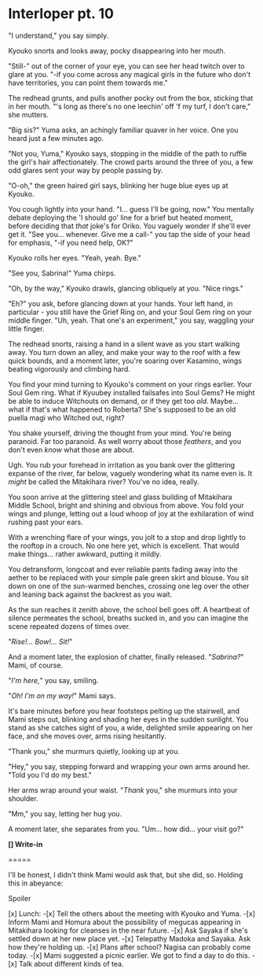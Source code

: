 # Interloper pt. 10

"I understand," you say simply.

Kyouko snorts and looks away, pocky disappearing into her mouth.

"Still-" out of the corner of your eye, you can see her head twitch over to glare at you. "-if you come across any magical girls in the future who don't have territories, you can point them towards me."

The redhead grunts, and pulls another pocky out from the box, sticking that in her mouth. "'s long as there's no one leechin' off 'f my turf, I don't care," she mutters.

"Big sis?" Yuma asks, an achingly familiar quaver in her voice. One you heard just a few minutes ago.

"Not you, Yuma," Kyouko says, stopping in the middle of the path to ruffle the girl's hair affectionately. The crowd parts around the three of you, a few odd glares sent your way by people passing by.

"O-oh," the green haired girl says, blinking her huge blue eyes up at Kyouko.

You cough lightly into your hand. "I... guess I'll be going, now." You mentally debate deploying the 'I should go' line for a brief but heated moment, before deciding that *that* joke's for Oriko. You vaguely wonder if she'll ever get it. "See you... whenever. Give me a call-" you tap the side of your head for emphasis, "-if you need help, OK?"

Kyouko rolls her eyes. "Yeah, yeah. Bye."

"See you, Sabrina!" Yuma chirps.

"Oh, by the way," Kyouko drawls, glancing obliquely at you. "Nice rings."

"Eh?" you ask, before glancing down at your hands. Your left hand, in particular - you still have the Grief Ring on, and your Soul Gem ring on your middle finger. "Uh, yeah. That one's an experiment," you say, waggling your little finger.

The redhead snorts, raising a hand in a silent wave as you start walking away. You turn down an alley, and make your way to the roof with a few quick bounds, and a moment later, you're soaring over Kasamino, wings beating vigorously and climbing hard.

You find your mind turning to Kyouko's comment on your rings earlier. Your Soul Gem ring. What if Kyuubey installed failsafes into Soul Gems? He might be able to induce Witchouts on demand, or if they get too *old*. Maybe... what if that's what happened to Roberta? She's supposed to be an old puella magi who Witched out, right?

You shake yourself, driving the thought from your mind. You're being paranoid. Far too paranoid. As well worry about those *feathers*, and you don't even *know* what those are about.

Ugh. You rub your forehead in irritation as you bank over the glittering expanse of the river, far below, vaguely wondering what its name even is. It *might* be called the Mitakihara river? You've no idea, really.

You soon arrive at the glittering steel and glass building of Mitakihara Middle School, bright and shining and obvious from above. You fold your wings and plunge, letting out a loud whoop of joy at the exhilaration of wind rushing past your ears.

With a wrenching flare of your wings, you jolt to a stop and drop lightly to the rooftop in a crouch. No one here yet, which is excellent. That would make things... rather awkward, putting it mildly.

You detransform, longcoat and ever reliable pants fading away into the aether to be replaced with your simple pale green skirt and blouse. You sit down on one of the sun-warmed benches, crossing one leg over the other and leaning back against the backrest as you wait.

As the sun reaches it zenith above, the school bell goes off. A heartbeat of silence permeates the school, breaths sucked in, and you can imagine the scene repeated dozens of times over.

"*Rise!... Bow!... Sit!*"

And a moment later, the explosion of chatter, finally released. "*Sabrina?*" Mami, of course.

"*I'm here,*" you say, smiling.

"*Oh! I'm on my way!*" Mami says.

It's bare minutes before you hear footsteps pelting up the stairwell, and Mami steps out, blinking and shading her eyes in the sudden sunlight. You stand as she catches sight of you, a wide, delighted smile appearing on her face, and she moves over, arms rising hesitantly.

"Thank you," she murmurs quietly, looking up at you.

"Hey," you say, stepping forward and wrapping your own arms around her. "Told you I'd do my best."

Her arms wrap around your waist. "*Thank* you," she murmurs into your shoulder.

"Mm," you say, letting her hug you.

A moment later, she separates from you. "Um... how did... your visit go?"

**\[] Write-in**

\=====​

I'll be honest, I didn't think Mami would ask that, but she did, so. Holding this in abeyance:

Spoiler

\[x] Lunch:
\-\[x] Tell the others about the meeting with Kyouko and Yuma.
\-\[x] Inform Mami and Homura about the possibility of megucas appearing in Mitakihara looking for cleanses in the near future.
\-\[x] Ask Sayaka if she's settled down at her new place yet.
\-\[x] Telepathy Madoka and Sayaka. Ask how they're holding up.
\-\[x] Plans after school? Nagisa can probably come today.
\-\[x] Mami suggested a picnic earlier. We got to find a day to do this.
\-\[x] Talk about different kinds of tea.
